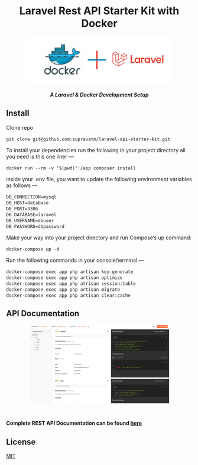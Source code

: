 
<h1 align="center">
Laravel Rest API Starter Kit with Docker
</h1>

<p align="center"><img src="public/img/laravel-and-docker.webp" width="400" alt="Laravel + Docker"></p>

<h5 align="center">
A Laravel & Docker Development Setup
</h5>

## Install

Clone repo

```
git clone git@github.com:supravatm/laravel-api-starter-kit.git
```
To install your dependencies run the following in your project directory all you need is this one liner —
```
docker run --rm -v "$(pwd)":/app composer install
```
inside your .env file, you want to update the following environment variables as follows —

```
DB_CONNECTION=mysql
DB_HOST=database
DB_PORT=3306
DB_DATABASE=laravel
DB_USERNAME=dbuser
DB_PASSWORD=dbpassword
```
Make your way into your project directory and run Compose’s up command:
```
docker-compose up -d
```
Run the following commands in your console/terminal —
```
docker-compose exec app php artisan key:generate
docker-compose exec app php artisan optimize
docker-compose exec app php atrisan session:table
docker-compose exec app php artisan migrate
docker-compose exec app php artisan clear:cache
```

## API Documentation
<p align="center">
<img align="center" src="public/img/postment-document-screenshot.png" alt="Preview" width="75%" />
</p>
</br>
<p style="font-weight: bold;">
Complete REST API Documentation can be found <a href="https://documenter.getpostman.com/view/497605/2sB3BLjnwZ#acab7dcb-134d-464b-93d8-ef75566f2e13">here</a>
</p>

## License

[MIT](https://opensource.org/licenses/MIT)